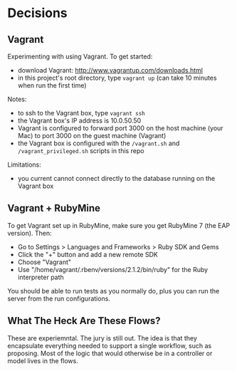 # Decisions

## Vagrant

Experimenting with using Vagrant. To get started:

  * download Vagrant: http://www.vagrantup.com/downloads.html
  * in this project's root directory, type `vagrant up` (can take 10 minutes when run the first time)

Notes:
  * to ssh to the Vagrant box, type `vagrant ssh`
  * the Vagrant box's IP address is 10.0.50.50
  * Vagrant is configured to forward port 3000 on the host machine (your Mac) to port 3000 on the guest machine (Vagrant)
  * the Vagrant box is configured with the `/vagrant.sh` and `/vagrant_privileged.sh` scripts in this repo

Limitations:
  * you current cannot connect directly to the database running on the Vagrant box

## Vagrant + RubyMine

To get Vagrant set up in RubyMine, make sure you get RubyMine 7 (the EAP version). Then:

  * Go to Settings > Languages and Frameworks > Ruby SDK and Gems
  * Click the "+" button and add a new remote SDK
  * Choose "Vagrant"
  * Use "/home/vagrant/.rbenv/versions/2.1.2/bin/ruby" for the Ruby interpreter path

You should be able to run tests as you normally do, plus you can run the server from the run configurations.

## What The Heck Are These Flows?

These are experiemntal. The jury is still out. The idea is that they encapsulate everything needed to support a
single workflow, such as proposing. Most of the logic that would otherwise be in a controller or model lives in
the flows.
